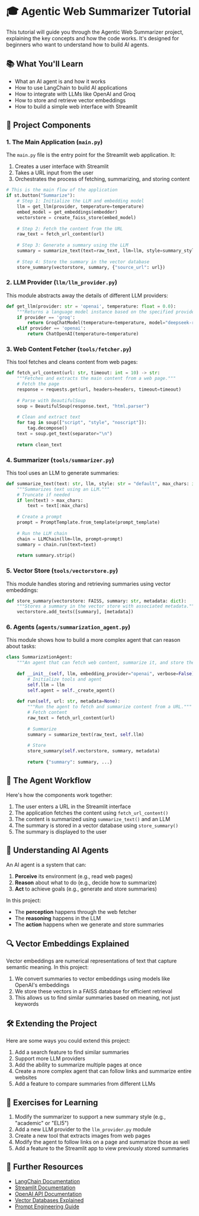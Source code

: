 # 🎓 Agentic Web Summarizer Tutorial

This tutorial will guide you through the Agentic Web Summarizer project, explaining the key concepts and how the code works. It's designed for beginners who want to understand how to build AI agents.

## 📚 What You'll Learn

- What an AI agent is and how it works
- How to use LangChain to build AI applications
- How to integrate with LLMs like OpenAI and Groq
- How to store and retrieve vector embeddings
- How to build a simple web interface with Streamlit

## 🧩 Project Components

### 1. The Main Application (`main.py`)

The `main.py` file is the entry point for the Streamlit web application. It:

1. Creates a user interface with Streamlit
2. Takes a URL input from the user
3. Orchestrates the process of fetching, summarizing, and storing content

```python
# This is the main flow of the application
if st.button("Summarize"):
    # Step 1: Initialize the LLM and embedding model
    llm = get_llm(provider, temperature=temperature)
    embed_model = get_embeddings(embedder)
    vectorstore = create_faiss_store(embed_model)
    
    # Step 2: Fetch the content from the URL
    raw_text = fetch_url_content(url)
    
    # Step 3: Generate a summary using the LLM
    summary = summarize_text(text=raw_text, llm=llm, style=summary_style)
    
    # Step 4: Store the summary in the vector database
    store_summary(vectorstore, summary, {"source_url": url})
```

### 2. LLM Provider (`llm/llm_provider.py`)

This module abstracts away the details of different LLM providers:

```python
def get_llm(provider: str = 'openai', temperature: float = 0.0):
    """Returns a language model instance based on the specified provider."""
    if provider == 'groq':
        return GroqChatModel(temperature=temperature, model="deepseek-r1-distill-llama-70b")
    elif provider == 'openai':
        return ChatOpenAI(temperature=temperature)
```

### 3. Web Content Fetcher (`tools/fetcher.py`)

This tool fetches and cleans content from web pages:

```python
def fetch_url_content(url: str, timeout: int = 10) -> str:
    """Fetches and extracts the main content from a web page."""
    # Fetch the page
    response = requests.get(url, headers=headers, timeout=timeout)
    
    # Parse with BeautifulSoup
    soup = BeautifulSoup(response.text, "html.parser")
    
    # Clean and extract text
    for tag in soup(["script", "style", "noscript"]):
        tag.decompose()
    text = soup.get_text(separator="\n")
    
    return clean_text
```

### 4. Summarizer (`tools/summarizer.py`)

This tool uses an LLM to generate summaries:

```python
def summarize_text(text: str, llm, style: str = "default", max_chars: int = 4000) -> str:
    """Summarizes text using an LLM."""
    # Truncate if needed
    if len(text) > max_chars:
        text = text[:max_chars]
    
    # Create a prompt
    prompt = PromptTemplate.from_template(prompt_template)
    
    # Run the LLM chain
    chain = LLMChain(llm=llm, prompt=prompt)
    summary = chain.run(text=text)
    
    return summary.strip()
```

### 5. Vector Store (`tools/vectorstore.py`)

This module handles storing and retrieving summaries using vector embeddings:

```python
def store_summary(vectorstore: FAISS, summary: str, metadata: dict):
    """Stores a summary in the vector store with associated metadata."""
    vectorstore.add_texts([summary], [metadata])
```

### 6. Agents (`agents/summarization_agent.py`)

This module shows how to build a more complex agent that can reason about tasks:

```python
class SummarizationAgent:
    """An agent that can fetch web content, summarize it, and store the results."""
    
    def __init__(self, llm, embedding_provider="openai", verbose=False):
        # Initialize tools and agent
        self.llm = llm
        self.agent = self._create_agent()
    
    def run(self, url: str, metadata=None):
        """Run the agent to fetch and summarize content from a URL."""
        # Fetch content
        raw_text = fetch_url_content(url)
        
        # Summarize
        summary = summarize_text(raw_text, self.llm)
        
        # Store
        store_summary(self.vectorstore, summary, metadata)
        
        return {"summary": summary, ...}
```

## 🔄 The Agent Workflow

Here's how the components work together:

1. The user enters a URL in the Streamlit interface
2. The application fetches the content using `fetch_url_content()`
3. The content is summarized using `summarize_text()` and an LLM
4. The summary is stored in a vector database using `store_summary()`
5. The summary is displayed to the user

## 🧠 Understanding AI Agents

An AI agent is a system that can:

1. **Perceive** its environment (e.g., read web pages)
2. **Reason** about what to do (e.g., decide how to summarize)
3. **Act** to achieve goals (e.g., generate and store summaries)

In this project:
- The **perception** happens through the web fetcher
- The **reasoning** happens in the LLM
- The **action** happens when we generate and store summaries

## 🔍 Vector Embeddings Explained

Vector embeddings are numerical representations of text that capture semantic meaning. In this project:

1. We convert summaries to vector embeddings using models like OpenAI's embeddings
2. We store these vectors in a FAISS database for efficient retrieval
3. This allows us to find similar summaries based on meaning, not just keywords

## 🛠️ Extending the Project

Here are some ways you could extend this project:

1. Add a search feature to find similar summaries
2. Support more LLM providers
3. Add the ability to summarize multiple pages at once
4. Create a more complex agent that can follow links and summarize entire websites
5. Add a feature to compare summaries from different LLMs

## 📝 Exercises for Learning

1. Modify the summarizer to support a new summary style (e.g., "academic" or "ELI5")
2. Add a new LLM provider to the `llm_provider.py` module
3. Create a new tool that extracts images from web pages
4. Modify the agent to follow links on a page and summarize those as well
5. Add a feature to the Streamlit app to view previously stored summaries

## 🔗 Further Resources

- [LangChain Documentation](https://python.langchain.com/docs/get_started/introduction)
- [Streamlit Documentation](https://docs.streamlit.io/)
- [OpenAI API Documentation](https://platform.openai.com/docs/introduction)
- [Vector Databases Explained](https://www.pinecone.io/learn/vector-database/)
- [Prompt Engineering Guide](https://www.promptingguide.ai/)